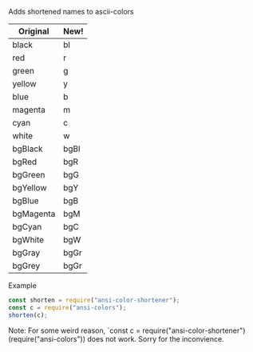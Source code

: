 Adds shortened names to ascii-colors

| Original  | New! |
| --------  | ---- |
| black     | bl   |
| red       | r    |
| green     | g    |
| yellow    | y    |
| blue      | b    |
| magenta   | m    |
| cyan      | c    |
| white     | w    |
| bgBlack   | bgBl |
| bgRed     | bgR  |
| bgGreen   | bgG  |
| bgYellow  | bgY  |
| bgBlue    | bgB  |
| bgMagenta | bgM  |
| bgCyan    | bgC  |
| bgWhite   | bgW  |
| bgGray    | bgGr |
| bgGrey    | bgGr |

Example
```javascript
const shorten = require("ansi-color-shortener");
const c = require("ansi-colors");
shorten(c);
```
Note: For some weird reason, `const c = require("ansi-color-shortener")(require("ansi-colors"))
does not work. Sorry for the inconvience.
